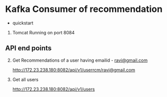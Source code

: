 # Kafka Consumer of recommendation

- quickstart

1. Tomcat Running on port 8084

## API end points

2. Get Recommendations of a user having emailid - ravi@gmail.com

	<http://172.23.238.180:8082/api/v1/userrcm/ravi@gmail.com>

3. Get all users

	<http://172.23.238.180:8082/api/v1/users>

